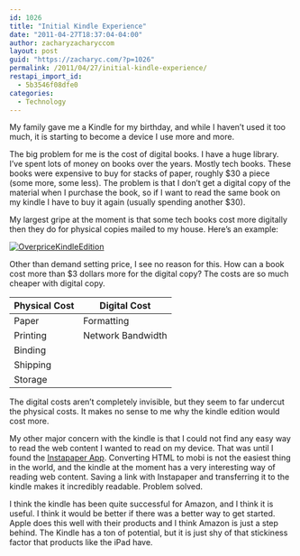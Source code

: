 ```yaml
---
id: 1026
title: "Initial Kindle Experience"
date: "2011-04-27T18:37:04-04:00"
author: zacharyzacharyccom
layout: post
guid: "https://zacharyc.com/?p=1026"
permalink: /2011/04/27/initial-kindle-experience/
restapi_import_id:
  - 5b3546f08dfe0
categories:
  - Technology
---
```


My family gave me a Kindle for my birthday, and while I haven’t used it too much, it is starting to become a device I use more and more.

The big problem for me is the cost of digital books. I have a huge library. I’ve spent lots of money on books over the years. Mostly tech books. These books were expensive to buy for stacks of paper, roughly $30 a piece (some more, some less). The problem is that I don’t get a digital copy of the material when I purchase the book, so if I want to read the same book on my kindle I have to buy it again (usually spending another $30).

My largest gripe at the moment is that some tech books cost more digitally then they do for physical copies mailed to my house. Here’s an example:

[![](/assets/img/2011/04/overpricekindleedition.png?resize=424%2C261&ssl=1 "OverpriceKindleEdition")](/assets/img/2011/04/overpricekindleedition.png?ssl=1)

Other than demand setting price, I see no reason for this. How can a book cost more than $3 dollars more for the digital copy? The costs are so much cheaper with digital copy.

| Physical Cost | Digital Cost      |
| ------------- | ----------------- |
| Paper         | Formatting        |
| Printing      | Network Bandwidth |
| Binding       |                   |
| Shipping      |                   |
| Storage       |                   |

The digital costs aren’t completely invisible, but they seem to far undercut the physical costs. It makes no sense to me why the kindle edition would cost more.

My other major concern with the kindle is that I could not find any easy way to read the web content I wanted to read on my device. That was until I found the [Instapaper App](http://www.instapaper.com/). Converting HTML to mobi is not the easiest thing in the world, and the kindle at the moment has a very interesting way of reading web content. Saving a link with Instapaper and transferring it to the kindle makes it incredibly readable. Problem solved.

I think the kindle has been quite successful for Amazon, and I think it is useful. I think it would be better if there was a better way to get started. Apple does this well with their products and I think Amazon is just a step behind. The Kindle has a ton of potential, but it is just shy of that stickiness factor that products like the iPad have.
